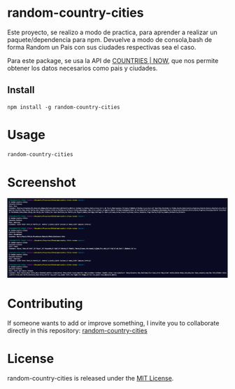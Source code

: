 # random-country-cities

Este proyecto, se realizo a modo de practica, para aprender a realizar un paquete/dependencia para npm.
Devuelve a modo de consola,bash de forma Random un Pais con sus ciudades respectivas sea el caso.

Para este package, se usa la API de [COUNTRIES | NOW](https://countriesnow.space/), que nos permite obtener los datos necesarios como pais y ciudades.

## Install

```npm
npm install -g random-country-cities
```

# Usage

```bash
random-country-cities
```

# Screenshot
![Screenshot](./screenshots/screenshot_bash.png)


# Contributing
If someone wants to add or improve something, I invite you to collaborate directly in this repository: [random-country-cities](https://github.com/cesarchoqueskater/random-country-cities)

# License
random-country-cities is released under the [MIT License](https://opensource.org/licenses/MIT).